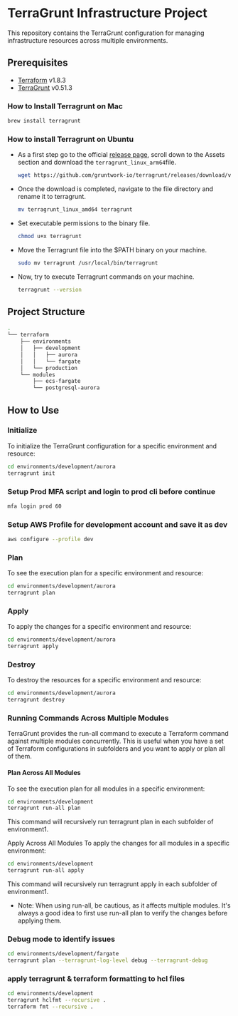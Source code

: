 # TerraGrunt Infrastructure Project

This repository contains the TerraGrunt configuration for managing infrastructure resources across multiple environments.

## Prerequisites

- [Terraform](https://learn.hashicorp.com/tutorials/terraform/install-cli) v1.8.3
- [TerraGrunt](https://terragrunt.gruntwork.io/docs/getting-started/install/) v0.51.3

### How to Install Terragrunt on Mac

```bash
brew install terragrunt
```

### How to install Terragrunt on Ubuntu

- As a first step go to the official [release page](https://github.com/gruntwork-io/terragrunt/releases), scroll down to the Assets section and download the `terragrunt_linux_arm64`file.

  ```bash
  wget https://github.com/gruntwork-io/terragrunt/releases/download/v0.51.3/terragrunt_linux_amd64
  ```

- Once the download is completed, navigate to the file directory and rename it to terragrunt.

  ```bash
  mv terragrunt_linux_amd64 terragrunt
  ```

- Set executable permissions to the binary file.

  ```bash
  chmod u+x terragrunt
  ```

- Move the Terragrunt file into the $PATH binary on your machine.

  ```bash
  sudo mv terragrunt /usr/local/bin/terragrunt
  ```

- Now, try to execute Terragrunt commands on your machine.
  ```bash
  terragrunt --version
  ```

## Project Structure

```bash
.
└── terraform
    ├── environments
    │   ├── development
    │   │   ├── aurora
    │   │   └── fargate
    │   └── production
    └── modules
        ├── ecs-fargate
        └── postgresql-aurora
```

## How to Use

### Initialize

To initialize the TerraGrunt configuration for a specific environment and resource:

```bash
cd environments/development/aurora
terragrunt init
```

### Setup Prod MFA script and login to prod cli before continue

```bash
mfa login prod 60
```

### Setup AWS Profile for development account and save it as dev

```bash
aws configure --profile dev
```

### Plan

To see the execution plan for a specific environment and resource:

```bash
cd environments/development/aurora
terragrunt plan
```

### Apply

To apply the changes for a specific environment and resource:

```bash
cd environments/development/aurora
terragrunt apply
```

### Destroy

To destroy the resources for a specific environment and resource:

```bash
cd environments/development/aurora
terragrunt destroy
```

### Running Commands Across Multiple Modules

TerraGrunt provides the run-all command to execute a Terraform command against multiple modules concurrently. This is useful when you have a set of Terraform configurations in subfolders and you want to apply or plan all of them.

#### Plan Across All Modules

To see the execution plan for all modules in a specific environment:

```bash
cd environments/development
terragrunt run-all plan
```

This command will recursively run terragrunt plan in each subfolder of environment1.

Apply Across All Modules
To apply the changes for all modules in a specific environment:

```bash
cd environments/development
terragrunt run-all apply
```

This command will recursively run terragrunt apply in each subfolder of environment1.

- Note: When using run-all, be cautious, as it affects multiple modules. It's always a good idea to first use run-all plan to verify the changes before applying them.

### Debug mode to identify issues

```bash
cd environments/development/fargate
terragrunt plan --terragrunt-log-level debug --terragrunt-debug
```

### apply terragrunt & terraform formatting to hcl files

```bash
cd environments/development
terragrunt hclfmt --recursive .
terraform fmt --recursive .
```
